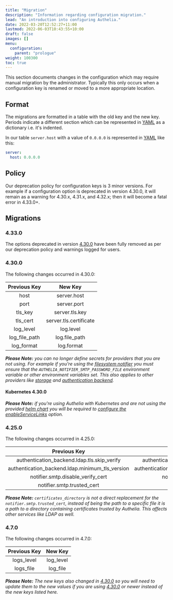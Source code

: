 ```yaml
---
title: "Migration"
description: "Information regarding configuration migration."
lead: "An introduction into configuring Authelia."
date: 2022-03-20T12:52:27+11:00
lastmod: 2022-06-03T10:43:55+10:00
draft: false
images: []
menu:
  configuration:
    parent: "prologue"
weight: 100300
toc: true
---
```


This section documents changes in the configuration which may require manual migration by the administrator. Typically
this only occurs when a configuration key is renamed or moved to a more appropriate location.

## Format

The migrations are formatted in a table with the old key and the new key. Periods indicate a different section which can
be represented in [YAML] as a dictionary i.e. it's indented.

In our table `server.host` with a value of `0.0.0.0` is represented in [YAML] like this:

```yaml
server:
  host: 0.0.0.0
```

## Policy

Our deprecation policy for configuration keys is 3 minor versions. For example if a configuration option is deprecated
in version 4.30.0, it will remain as a warning for 4.30.x, 4.31.x, and 4.32.x; then it will become a fatal error in
4.33.0+.

## Migrations

### 4.33.0

The options deprecated in version [4.30.0](#4300) have been fully removed as per our deprecation policy and warnings
logged for users.

### 4.30.0

The following changes occurred in 4.30.0:

| Previous Key  |        New Key         |
|:-------------:|:----------------------:|
|     host      |      server.host       |
|     port      |      server.port       |
|    tls_key    |     server.tls.key     |
|   tls_cert    | server.tls.certificate |
|   log_level   |       log.level        |
| log_file_path |     log.file_path      |
|  log_format   |       log.format       |

_**Please Note:** you can no longer define secrets for providers that you are not using. For example if you're using the
[filesystem notifier](../notifications/introduction.md) you must ensure that the `AUTHELIA_NOTIFIER_SMTP_PASSWORD_FILE`
environment variable or other environment variables set. This also applies to other providers like
[storage](../storage/introduction.md) and [authentication backend](../first-factor/introduction.md)._

#### Kubernetes 4.30.0

_**Please Note:** if you're using Authelia with Kubernetes and are not using the provided
[helm chart](https://charts.authelia.com) you will be required to
[configure the enableServiceLinks](../../integration/kubernetes/introduction/index.md#enable-service-links) option._

### 4.25.0

The following changes occurred in 4.25.0:

|                  Previous Key                   |                     New Key                     |
|:-----------------------------------------------:|:-----------------------------------------------:|
|   authentication_backend.ldap.tls.skip_verify   |   authentication_backend.ldap.tls.skip_verify   |
| authentication_backend.ldap.minimum_tls_version | authentication_backend.ldap.tls.minimum_version |
|        notifier.smtp.disable_verify_cert        |          notifier.smtp.tls.skip_verify          |
|           notifier.smtp.trusted_cert            |             certificates_directory              |

_**Please Note:** `certificates_directory` is not a direct replacement for the `notifier.smtp.trusted_cert`, instead
of being the path to a specific file it is a path to a directory containing certificates trusted by Authelia. This
affects other services like LDAP as well._

### 4.7.0

The following changes occurred in 4.7.0:

| Previous Key |  New Key  |
|:------------:|:---------:|
|  logs_level  | log_level |
|  logs_file   | log_file  |

_**Please Note:** The new keys also changed in [4.30.0](#4.30.0) so you will need to update them to the new values if you
are using [4.30.0](#4.30.0) or newer instead of the new keys listed here._

[YAML]: https://yaml.org/
